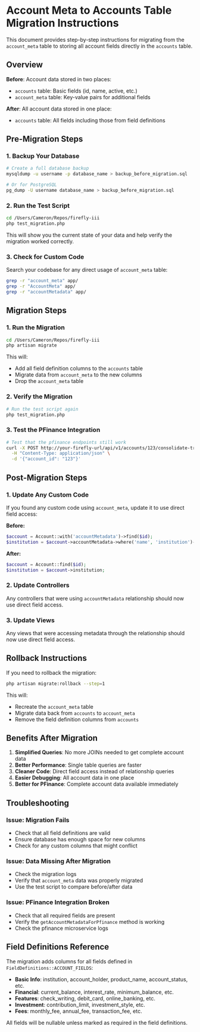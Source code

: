 # Account Meta to Accounts Table Migration Instructions

This document provides step-by-step instructions for migrating from the `account_meta` table to storing all account fields directly in the `accounts` table.

## Overview

**Before**: Account data stored in two places:
- `accounts` table: Basic fields (id, name, active, etc.)
- `account_meta` table: Key-value pairs for additional fields

**After**: All account data stored in one place:
- `accounts` table: All fields including those from field definitions

## Pre-Migration Steps

### 1. Backup Your Database
```bash
# Create a full database backup
mysqldump -u username -p database_name > backup_before_migration.sql

# Or for PostgreSQL
pg_dump -U username database_name > backup_before_migration.sql
```

### 2. Run the Test Script
```bash
cd /Users/Cameron/Repos/firefly-iii
php test_migration.php
```

This will show you the current state of your data and help verify the migration worked correctly.

### 3. Check for Custom Code
Search your codebase for any direct usage of `account_meta` table:
```bash
grep -r "account_meta" app/
grep -r "AccountMeta" app/
grep -r "accountMetadata" app/
```

## Migration Steps

### 1. Run the Migration
```bash
cd /Users/Cameron/Repos/firefly-iii
php artisan migrate
```

This will:
- Add all field definition columns to the `accounts` table
- Migrate data from `account_meta` to the new columns
- Drop the `account_meta` table

### 2. Verify the Migration
```bash
# Run the test script again
php test_migration.php
```

### 3. Test the PFinance Integration
```bash
# Test that the pfinance endpoints still work
curl -X POST http://your-firefly-url/api/v1/accounts/123/consolidate-transactions \
  -H "Content-Type: application/json" \
  -d '{"account_id": "123"}'
```

## Post-Migration Steps

### 1. Update Any Custom Code
If you found any custom code using `account_meta`, update it to use direct field access:

**Before:**
```php
$account = Account::with('accountMetadata')->find($id);
$institution = $account->accountMetadata->where('name', 'institution')->first()->data;
```

**After:**
```php
$account = Account::find($id);
$institution = $account->institution;
```

### 2. Update Controllers
Any controllers that were using `accountMetadata` relationship should now use direct field access.

### 3. Update Views
Any views that were accessing metadata through the relationship should now use direct field access.

## Rollback Instructions

If you need to rollback the migration:

```bash
php artisan migrate:rollback --step=1
```

This will:
- Recreate the `account_meta` table
- Migrate data back from `accounts` to `account_meta`
- Remove the field definition columns from `accounts`

## Benefits After Migration

1. **Simplified Queries**: No more JOINs needed to get complete account data
2. **Better Performance**: Single table queries are faster
3. **Cleaner Code**: Direct field access instead of relationship queries
4. **Easier Debugging**: All account data in one place
5. **Better for PFinance**: Complete account data available immediately

## Troubleshooting

### Issue: Migration Fails
- Check that all field definitions are valid
- Ensure database has enough space for new columns
- Check for any custom columns that might conflict

### Issue: Data Missing After Migration
- Check the migration logs
- Verify that `account_meta` data was properly migrated
- Use the test script to compare before/after data

### Issue: PFinance Integration Broken
- Check that all required fields are present
- Verify the `getAccountMetadataForPfinance` method is working
- Check the pfinance microservice logs

## Field Definitions Reference

The migration adds columns for all fields defined in `FieldDefinitions::ACCOUNT_FIELDS`:

- **Basic Info**: institution, account_holder, product_name, account_status, etc.
- **Financial**: current_balance, interest_rate, minimum_balance, etc.
- **Features**: check_writing, debit_card, online_banking, etc.
- **Investment**: contribution_limit, investment_style, etc.
- **Fees**: monthly_fee, annual_fee, transaction_fee, etc.

All fields will be nullable unless marked as required in the field definitions.

